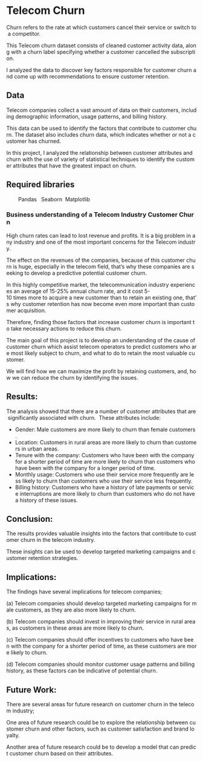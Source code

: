 # Telecom Churn
Churn refers to the rate at which customers cancel their service or switch to a competitor.

This Telecom churn dataset consists of cleaned customer activity data, along with a churn label specifying whether a customer cancelled the subscription.

I analyzed the data to discover key factors responsible for customer churn and come up with recommendations to ensure customer retention.

## Data

Telecom companies collect a vast amount of data on their customers, including demographic information, usage patterns, and billing history.

This data can be used to identify the factors that contribute to customer churn. The dataset also includes churn data, which indicates whether or not a customer has churned.

In this project, I analyzed the relationship between customer attributes and churn with the use of variety of statistical techniques to identify the customer attributes that have the greatest impact on churn.

## Required libraries
        Pandas   Seaborn  Matplotlib
### Business understanding of a Telecom Industry Customer Churn
High churn rates can lead to lost revenue and profits. It is a big problem in any industry and one of the most important concerns for the Telecom industry.

The effect on the revenues of the companies, because of this customer churn is huge, especially in the telecom field, that’s why these companies are seeking to develop a predictive potential customer churn. 

In this highly competitive market, the telecommunication industry experiences an average of 15-25% annual churn rate, and it cost 5-10 times more to acquire a new customer than to retain an existing one, that’s why customer retention has now become even more important than customer acquisition.

Therefore, finding those factors that increase customer churn is important to take necessary actions to reduce this churn.

The main goal of this project is to develop an understanding of the cause of customer churn which assist telecom operators to predict customers who are most likely subject to churn, and what to do to retain the most valuable customer.

We will find how we can maximize the profit by retaining customers, and, how we can reduce the churn by identifying the issues.

## Results:

The analysis showed that there are a number of customer attributes that are significantly associated with churn. 
These attributes include:

- Gender: Male customers are more likely to churn than female customers.
- Location: Customers in rural areas are more likely to churn than customers in urban areas.
- Tenure with the company: Customers who have been with the company for a shorter period of time are more likely to churn than customers who have been with the company for a longer period of time.
- Monthly usage: Customers who use their service more frequently are less likely to churn than customers who use their service less frequently.
- Billing history: Customers who have a history of late payments or service interruptions are more likely to churn than customers who do not have a history of these issues.

## Conclusion:
The results provides valuable insights into the factors that contribute to customer churn in the telecom industry.

These insights can be used to develop targeted marketing campaigns and customer retention strategies.

## Implications:
The findings have several implications for telecom companies;

(a) Telecom companies should develop targeted marketing campaigns for male customers, as they are also more likely to churn.

(b) Telecom companies should invest in improving their service in rural areas, as customers in these areas are more likely to churn.

(c) Telecom companies should offer incentives to customers who have been with the company for a shorter period of time, as these customers are more likely to churn.

(d) Telecom companies should monitor customer usage patterns and billing history, as these factors can be indicative of potential churn.

## Future Work:
There are several areas for future research on customer churn in the telecom industry;

One area of future research could be to explore the relationship between customer churn and other factors, such as customer satisfaction and brand loyalty. 

Another area of future research could be to develop a model that can predict customer churn based on their attributes.
